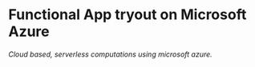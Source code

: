 # Functional App tryout on Microsoft Azure
###### Cloud based, serverless computations using microsoft azure.